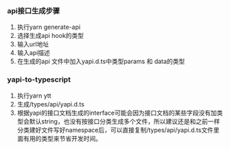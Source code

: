 ### api接口生成步骤

1. 执行yarn generate-api
2. 选择生成api hook的类型
3. 输入url地址
4. 输入api描述
5. 在生成的api 文件中加入yapi.d.ts中类型params 和 data的类型

### yapi-to-typescript

1. 执行yarn ytt
2. 生成/types/api/yapi.d.ts
3. 根据yapi的接口文档生成的interface可能会因为接口文档的某些字段没有加类型会默认string，也没有按接口分类生成多个文件，所以建议还是和之前一样分类建好文件写好namespace后，可以直接复制/types/api/yapi.d.ts文件里面有用的类型来节省开发时间。
